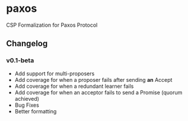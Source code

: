 # paxos
CSP Formalization for Paxos Protocol

## Changelog
### v0.1-beta 

- Add support for multi-proposers
- Add coverage for when a proposer fails after sending **an** Accept
- Add coverage for when a redundant learner fails
- Add coverage for when an acceptor fails to send a Promise (quorum achieved)
- Bug Fixes
- Better formatting

